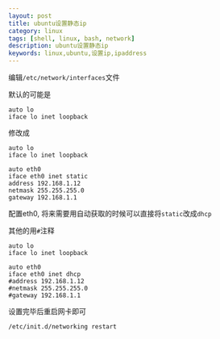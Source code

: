 ```yaml
---
layout: post
title: ubuntu设置静态ip
category: linux
tags: [shell, linux, bash, network]
description: ubuntu设置静态ip
keywords: linux,ubuntu,设置ip,ipaddress
---
```


编辑`/etc/network/interfaces`文件

默认的可能是

    auto lo
    iface lo inet loopback

修改成

    auto lo
    iface lo inet loopback

    auto eth0
    iface eth0 inet static
    address 192.168.1.12
    netmask 255.255.255.0
    gateway 192.168.1.1

配置eth0, 将来需要用自动获取的时候可以直接将`static`改成`dhcp`

其他的用`#`注释

    auto lo
    iface lo inet loopback

    auto eth0
    iface eth0 inet dhcp
    #address 192.168.1.12
    #netmask 255.255.255.0
    #gateway 192.168.1.1

设置完毕后重启网卡即可

    /etc/init.d/networking restart
